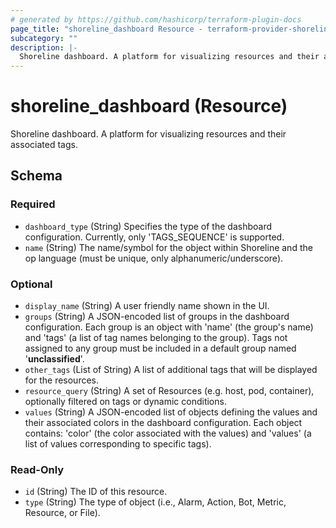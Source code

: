 ```yaml
---
# generated by https://github.com/hashicorp/terraform-plugin-docs
page_title: "shoreline_dashboard Resource - terraform-provider-shoreline"
subcategory: ""
description: |-
  Shoreline dashboard. A platform for visualizing resources and their associated tags.
---
```


# shoreline_dashboard (Resource)

Shoreline dashboard. A platform for visualizing resources and their associated tags.



<!-- schema generated by tfplugindocs -->
## Schema

### Required

- `dashboard_type` (String) Specifies the type of the dashboard configuration. Currently, only 'TAGS_SEQUENCE' is supported.
- `name` (String) The name/symbol for the object within Shoreline and the op language (must be unique, only alphanumeric/underscore).

### Optional

- `display_name` (String) A user friendly name shown in the UI.
- `groups` (String) A JSON-encoded list of groups in the dashboard configuration. Each group is an object with 'name' (the group's name) and 'tags' (a list of tag names belonging to the group). Tags not assigned to any group must be included in a default group named '__unclassified__'.
- `other_tags` (List of String) A list of additional tags that will be displayed for the resources.
- `resource_query` (String) A set of Resources (e.g. host, pod, container), optionally filtered on tags or dynamic conditions.
- `values` (String) A JSON-encoded list of objects defining the values and their associated colors in the dashboard configuration. Each object contains: 'color' (the color associated with the values) and 'values' (a list of values corresponding to specific tags).

### Read-Only

- `id` (String) The ID of this resource.
- `type` (String) The type of object (i.e., Alarm, Action, Bot, Metric, Resource, or File).
